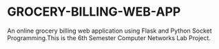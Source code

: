 # GROCERY-BILLING-WEB-APP
An online grocery billing web application using Flask and Python Socket Programming.This is the 6th Semester Computer Networks Lab Project.
